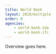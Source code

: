 ```yaml
---
title: World Bank
layout: 2018/multiple
order: 8
agencies:
    - world-bank-ida
    - world-bank-ifc
---
```


Overview goes here.
